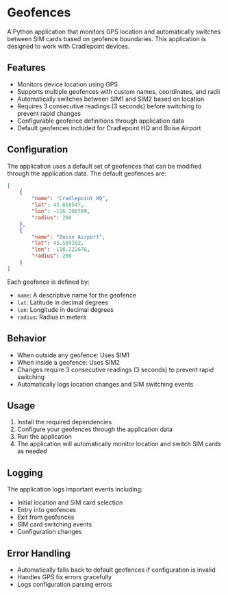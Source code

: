 # Geofences

A Python application that monitors GPS location and automatically switches between SIM cards based on geofence boundaries. This application is designed to work with Cradlepoint devices.

## Features

- Monitors device location using GPS
- Supports multiple geofences with custom names, coordinates, and radii
- Automatically switches between SIM1 and SIM2 based on location
- Requires 3 consecutive readings (3 seconds) before switching to prevent rapid changes
- Configurable geofence definitions through application data
- Default geofences included for Cradlepoint HQ and Boise Airport

## Configuration

The application uses a default set of geofences that can be modified through the application data. The default geofences are:

```json
[
    {
        "name": "Cradlepoint HQ",
        "lat": 43.618547,
        "lon": -116.206389,
        "radius": 200
    },
    {
        "name": "Boise Airport",
        "lat": 43.569282,
        "lon": -116.222676,
        "radius": 200
    }
]
```

Each geofence is defined by:
- `name`: A descriptive name for the geofence
- `lat`: Latitude in decimal degrees
- `lon`: Longitude in decimal degrees
- `radius`: Radius in meters

## Behavior

- When outside any geofence: Uses SIM1
- When inside a geofence: Uses SIM2
- Changes require 3 consecutive readings (3 seconds) to prevent rapid switching
- Automatically logs location changes and SIM switching events

## Usage

1. Install the required dependencies
2. Configure your geofences through the application data
3. Run the application
4. The application will automatically monitor location and switch SIM cards as needed

## Logging

The application logs important events including:
- Initial location and SIM card selection
- Entry into geofences
- Exit from geofences
- SIM card switching events
- Configuration changes

## Error Handling

- Automatically falls back to default geofences if configuration is invalid
- Handles GPS fix errors gracefully
- Logs configuration parsing errors 
